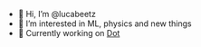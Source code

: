 - 👋 Hi, I’m @lucabeetz
- 👀 I’m interested in ML, physics and new things
- 🌱 Currently working on [Dot](new.computer)

<!---
lucabeetz/lucabeetz is a ✨ special ✨ repository because its `README.md` (this file) appears on your GitHub profile.
You can click the Preview link to take a look at your changes.
--->
